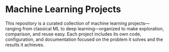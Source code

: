 # Machine Learning Projects

This repository is a curated collection of machine learning projects—ranging from classical ML to deep learning—organized to make exploration, comparison, and reuse easy. Each project includes its own code, configuration, and documentation focused on the problem it solves and the results it achieves.
